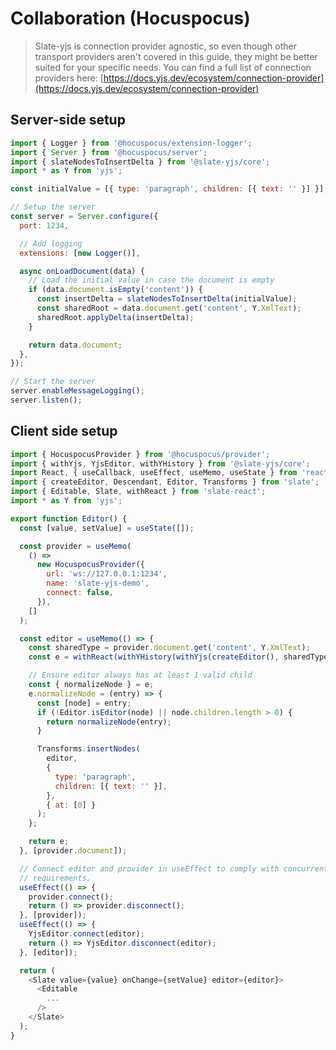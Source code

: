 # Collaboration (Hocuspocus)

> Slate-yjs is connection provider agnostic, so even though other transport providers aren't covered in this guide, they might be better suited for your specific needs. You can find a full list of connection providers here: [https://docs.yjs.dev/ecosystem/connection-provider](https://docs.yjs.dev/ecosystem/connection-provider)

## Server-side setup

```javascript
import { Logger } from '@hocuspocus/extension-logger';
import { Server } from '@hocuspocus/server';
import { slateNodesToInsertDelta } from '@slate-yjs/core';
import * as Y from 'yjs';

const initialValue = [{ type: 'paragraph', children: [{ text: '' }] }];

// Setup the server
const server = Server.configure({
  port: 1234,

  // Add logging
  extensions: [new Logger()],

  async onLoadDocument(data) {
    // Load the initial value in case the document is empty
    if (data.document.isEmpty('content')) {
      const insertDelta = slateNodesToInsertDelta(initialValue);
      const sharedRoot = data.document.get('content', Y.XmlText);
      sharedRoot.applyDelta(insertDelta);
    }

    return data.document;
  },
});

// Start the server
server.enableMessageLogging();
server.listen();
```

## Client side setup

```javascript
import { HocuspocusProvider } from '@hocuspocus/provider';
import { withYjs, YjsEditor, withYHistory } from '@slate-yjs/core';
import React, { useCallback, useEffect, useMemo, useState } from 'react';
import { createEditor, Descendant, Editor, Transforms } from 'slate';
import { Editable, Slate, withReact } from 'slate-react';
import * as Y from 'yjs';

export function Editor() {
  const [value, setValue] = useState([]);

  const provider = useMemo(
    () =>
      new HocuspocusProvider({
        url: 'ws://127.0.0.1:1234',
        name: 'slate-yjs-demo',
        connect: false,
      }),
    []
  );

  const editor = useMemo(() => {
    const sharedType = provider.document.get('content', Y.XmlText);
    const e = withReact(withYHistory(withYjs(createEditor(), sharedType)));

    // Ensure editor always has at least 1 valid child
    const { normalizeNode } = e;
    e.normalizeNode = (entry) => {
      const [node] = entry;
      if (!Editor.isEditor(node) || node.children.length > 0) {
        return normalizeNode(entry);
      }

      Transforms.insertNodes(
        editor,
        {
          type: 'paragraph',
          children: [{ text: '' }],
        },
        { at: [0] }
      );
    };

    return e;
  }, [provider.document]);

  // Connect editor and provider in useEffect to comply with concurrent mode
  // requirements.
  useEffect(() => {
    provider.connect();
    return () => provider.disconnect();
  }, [provider]);
  useEffect(() => {
    YjsEditor.connect(editor);
    return () => YjsEditor.disconnect(editor);
  }, [editor]);

  return (
    <Slate value={value} onChange={setValue} editor={editor}>
      <Editable
        ...
      />
    </Slate>
  );
}

```
